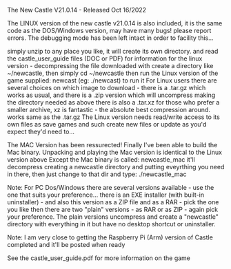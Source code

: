 
The New Castle V21.0.14 - Released Oct 16/2022

The LINUX version of the new castle v21.0.14 is also included, it is the same code as the DOS/Windows version, may have many bugs!
please report errors.  The debugging mode has been left intact in order to facility this...


simply unzip to any place you like, it will create its own directory. and read the castle_user_guide files (DOC or PDF) for information
for the linux version - decompressing the file downloaded with create a directory like ~/newcastle, then simply cd ~/newcastle
then run the Linux version of the game supplied: newcast (eg: ./newcast) to run it
For Linux users there are several choices on which image to download - there is a .tar.gz which works as usual,
and there is a .zip version which will uncompress making the directory needed as above
there is also a .tar.xz for those who prefer a smaller archive, xz is fantastic - the absolute best compression around. works same as the .tar.gz
The Linux version needs read/write access to its own files as save games and such create new files or update as you'd expect they'd need to...

The MAC Version has been ressurected! Finally I've been able to build the Mac binary. Unpacking and playing the Mac version is identical to the Linux version above
Except the Mac binary is called: newcastle_mac
it'll decompress creating a newcastle directory and putting eveyrthing you need in there, then just change to that dir
and type: ./newcastle_mac

Note: For PC Dos/Windows there are several versions available - use the one that suits your preference...
there is an EXE installer (with built-in uninstaller) - and also this version as a ZIP file and as a RAR - pick the one you like
then there are two "plain" versions - as RAR or as ZIP - again pick your preference.
The plain versions uncompress and create a "newcastle" directory with everything in it but have no desktop shortcut or uninstaller.

Note: I am very close to getting the Raspberry Pi (Arm) version of Castle completed and it'll be posted when ready

See the castle_user_guide.pdf for more information on the game
